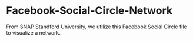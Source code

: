 # Facebook-Social-Circle-Network
From SNAP Standford University, we utilize this Facebook Social Circle file to visualize a network. 
